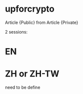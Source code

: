 # upforcrypto
Article {Public} from Article {Private}

2 sessions: 

# EN 

# ZH or ZH-TW 
need to be define
